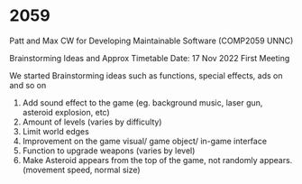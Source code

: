# 2059

Patt and Max CW for Developing Maintainable Software (COMP2059 UNNC)


Brainstorming Ideas and Approx Timetable 
Date: 17 Nov 2022 First Meeting 

We started Brainstorming ideas such as functions, special effects, ads on and so on
1. Add sound effect to the game (eg. background music, laser gun, asteroid explosion, etc)
2. Amount of levels (varies by difficulty)
3. Limit world edges
4. Improvement on the game visual/ game object/ in-game interface 
5. Function to upgrade weapons (varies by level) 
6. Make Asteroid appears from the top of the game, not randomly appears. (movement speed, normal size)

